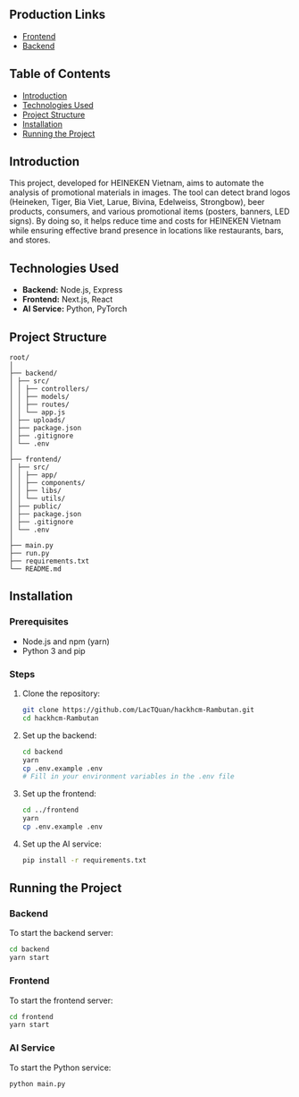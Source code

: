 ## Production Links

- <a href="https://hackhcm-rambutan-frontend.onrender.com" target="_blank">Frontend</a>
- <a href="https://hackhcm-rambutan-backend.onrender.com" target="_blank">Backend</a>



## Table of Contents
- [Introduction](#introduction)
- [Technologies Used](#technologies-used)
- [Project Structure](#project-structure)
- [Installation](#installation)
- [Running the Project](#running-the-project)

## Introduction

This project, developed for HEINEKEN Vietnam, aims to automate the analysis of promotional materials in images. The tool can detect brand logos (Heineken, Tiger, Bia Viet, Larue, Bivina, Edelweiss, Strongbow), beer products, consumers, and various promotional items (posters, banners, LED signs). By doing so, it helps reduce time and costs for HEINEKEN Vietnam while ensuring effective brand presence in locations like restaurants, bars, and stores.

## Technologies Used

- **Backend:** Node.js, Express
- **Frontend:** Next.js, React
- **AI Service:** Python, PyTorch

## Project Structure
```
root/
│
├── backend/
│ ├── src/
│ │ ├── controllers/
│ │ ├── models/
│ │ ├── routes/
│ │ └── app.js
│ ├── uploads/
│ ├── package.json
│ ├── .gitignore
│ └── .env
│
├── frontend/
│ ├── src/
│ │ ├── app/
│ │ ├── components/
│ │ ├── libs/
│ │ └── utils/
│ ├── public/
│ ├── package.json
│ ├── .gitignore
│ └── .env
│
├── main.py
├── run.py
├── requirements.txt
└── README.md
```


## Installation

### Prerequisites

- Node.js and npm (yarn)
- Python 3 and pip

### Steps

1. Clone the repository:
    ```bash
    git clone https://github.com/LacTQuan/hackhcm-Rambutan.git
    cd hackhcm-Rambutan
    ```

2. Set up the backend:
    ```bash
    cd backend
    yarn
    cp .env.example .env
    # Fill in your environment variables in the .env file
    ```

3. Set up the frontend:
    ```bash
    cd ../frontend
    yarn
    cp .env.example .env
    ```

4. Set up the AI service:
    ```bash
    pip install -r requirements.txt
    ```

## Running the Project

### Backend

To start the backend server:

```bash
cd backend
yarn start
```

### Frontend

To start the frontend server:

```bash
cd frontend
yarn start
```

### AI Service

To start the Python service:

```bash
python main.py
```

